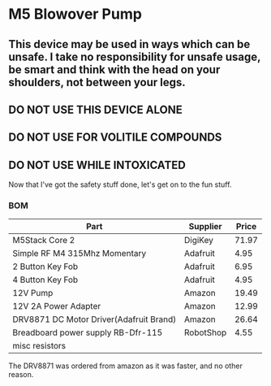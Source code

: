 # M5 Blowover Pump

## This device may be used in ways which can be unsafe.  I take no responsibility for unsafe usage, be smart and think with the head on your shoulders, not between your legs.
## DO NOT USE THIS DEVICE ALONE
## DO NOT USE FOR VOLITILE COMPOUNDS
## DO NOT USE WHILE INTOXICATED

Now that I've got the safety stuff done, let's get on to the fun stuff.

### BOM

| Part                                     | Supplier | Price  |
|------------------------------------------|----------|--------|
| M5Stack Core 2                           |	DigiKey | 	71.97 |
| Simple RF M4 315Mhz Momentary	           | Adafruit	| 4.95   |
| 2 Button Key Fob	                        | Adafruit	| 6.95   |
| 4 Button Key Fob                         |	Adafruit	| 4.95   |
| 12V Pump	                                | Amazon	| 19.49  |
| 12V 2A Power Adapter	                    | Amazon	| 12.99  |
| DRV8871 DC Motor Driver(Adafruit Brand)	 | Amazon	| 26.64  |
| Breadboard power supply RB-Dfr-115 | RobotShop	| 4.55   |
| misc resistors | | |

The DRV8871 was ordered from amazon as it was faster, and no other reason.